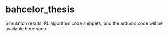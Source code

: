 # bahcelor_thesis
Simulation resuts, RL algorithm code snippets, and the arduino code will be available here soon.
